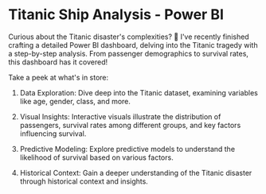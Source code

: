 # Titanic Ship Analysis - Power BI

Curious about the Titanic disaster's complexities? 🤔 I've recently finished crafting a detailed Power BI dashboard, delving into the Titanic tragedy with a step-by-step analysis. From passenger demographics to survival rates, this dashboard has it covered!

Take a peek at what's in store:

1) Data Exploration: Dive deep into the Titanic dataset, examining variables like age, gender, class, and more.

2) Visual Insights: Interactive visuals illustrate the distribution of passengers, survival rates among different groups, and key factors influencing survival.

3) Predictive Modeling: Explore predictive models to understand the likelihood of survival based on various factors.

4) Historical Context: Gain a deeper understanding of the Titanic disaster through historical context and insights.



